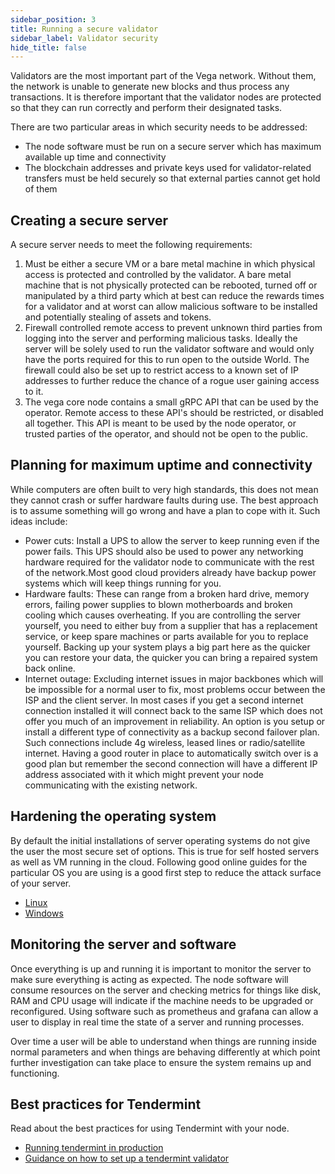 ```yaml
---
sidebar_position: 3
title: Running a secure validator
sidebar_label: Validator security
hide_title: false
---
```

Validators are the most important part of the Vega network. Without them, the network is unable to generate new blocks and thus process any transactions. It is therefore important that the validator nodes are protected so that they can run correctly and perform their designated tasks.

There are two particular areas in which security needs to be addressed:
* The node software must be run on a secure server which has maximum available up time and connectivity
* The blockchain addresses and private keys used for validator-related transfers must be held securely so that external parties cannot get hold of them

## Creating a secure server
A secure server needs to meet the following requirements:

1. Must be either a secure VM or a bare metal machine in which physical access is protected and controlled by the validator. A bare metal machine that is not physically protected can be rebooted, turned off or manipulated by a third party which at best can reduce the rewards times for a validator and at worst can allow malicious software to be installed and potentially stealing of assets and tokens.
2. Firewall controlled remote access to prevent unknown third parties from logging into the server and performing malicious tasks. Ideally the server will be solely used to run the validator software and would only have the ports required for this to run open to the outside World. The firewall could also be set up to restrict access to a known set of IP addresses to further reduce the chance of a rogue user gaining access to it.
3. The vega core node contains a small gRPC API that can be used by the operator. Remote access to these API's should be restricted, or disabled all together. This API is meant to be used by the node operator, or trusted parties of the operator, and should not be open to the public.

## Planning for maximum uptime and connectivity

While computers are often built to very high standards, this does not mean they cannot crash or suffer hardware faults during use. The best approach is to assume something will go wrong and have a plan to cope with it. 
Such ideas include:
* Power cuts: Install a UPS to allow the server to keep running even if the power fails. This UPS should also be used to power any networking hardware required for the validator node to communicate with the rest of the network.Most good cloud providers already have backup power systems which will keep things running for you.
* Hardware faults: These can range from a broken hard drive, memory errors, failing power supplies to blown motherboards and broken cooling which causes overheating. If you are controlling the server yourself, you need to either buy from a supplier that has a replacement service, or keep spare machines or parts available for you to replace yourself. Backing up your system plays a big part here as the quicker you can restore your data, the quicker you can bring a repaired system back online.
* Internet outage: Excluding internet issues in major backbones which will be impossible for a normal user to fix, most problems occur between the ISP and the client server. In most cases if you get a second internet connection installed it will connect back to the same ISP which does not offer you much of an improvement in reliability. An option is you setup or install a different type of connectivity as a backup second failover plan. Such connections include 4g wireless, leased lines or radio/satellite internet. Having a good router in place to automatically switch over is a good plan but remember the second connection will have a different IP address associated with it which might prevent your node communicating with the existing network.

## Hardening the operating system
By default the initial installations of server operating systems do not give the user the most secure set of options. This is true for self hosted servers as well as VM running in the cloud. Following good online guides for the particular OS you are using is a good first step to reduce the attack surface of your server.

* [Linux](https://www.cyberciti.biz/tips/linux-security.html)
* [Windows](https://www.socinvestigation.com/windows-server-security-best-practices)

## Monitoring the server and software
Once everything is up and running it is important to monitor the server to make sure everything is acting as expected. The node software will consume resources on the server and checking metrics for things like disk, RAM and CPU usage will indicate if the machine needs to be upgraded or reconfigured. Using software such as prometheus and grafana can allow a user to display in real time the state of a server and running processes. 

Over time a user will be able to understand when things are running inside normal parameters and when things are behaving differently at which point further investigation can take place to ensure the system remains up and functioning.

## Best practices for Tendermint
Read about the best practices for using Tendermint with your node. 

* [Running tendermint in production](https://docs.tendermint.com/v0.34/tendermint-core/running-in-production.html)
* [Guidance on how to set up a tendermint validator](https://docs.tendermint.com/v0.34/tendermint-core/validators.html)
